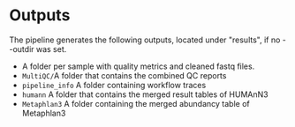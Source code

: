 # Outputs

The pipeline generates the following outputs, located under "results", if no --outdir was set.

* A folder per sample with quality metrics and cleaned fastq files.
* `MultiQC/`A folder that contains the combined QC reports
* `pipeline_info` A folder containing workflow traces
* `humann` A folder that contains the merged result tables of HUMAnN3
* `Metaphlan3` A folder containing the merged abundancy table of Metaphlan3